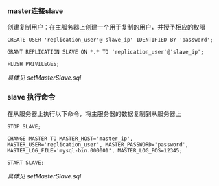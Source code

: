 ### master连接slave
创建复制用户：在主服务器上创建一个用于复制的用户，并授予相应的权限

`CREATE USER 'replication_user'@'slave_ip' IDENTIFIED BY 'password';`

`GRANT REPLICATION SLAVE ON *.* TO 'replication_user'@'slave_ip';`

`FLUSH PRIVILEGES;`

_具体见 setMasterSlave.sql_

### slave 执行命令

在从服务器上执行以下命令，将主服务器的数据复制到从服务器上

`STOP SLAVE;`

`CHANGE MASTER TO MASTER_HOST='master_ip', MASTER_USER='replication_user', MASTER_PASSWORD='password', MASTER_LOG_FILE='mysql-bin.000001', MASTER_LOG_POS=12345;`

`START SLAVE;`

_具体见 setMasterSlave.sql_

